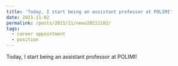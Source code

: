 ```yaml
---
title: 'Today, I start being an assistant professor at POLIMI'
date: 2021-11-02
permalink: /posts/2021/11/news20211102/
tags:
  - career appointment
  - position
---
```


Today, I start being an assistant professor at POLIMI!
